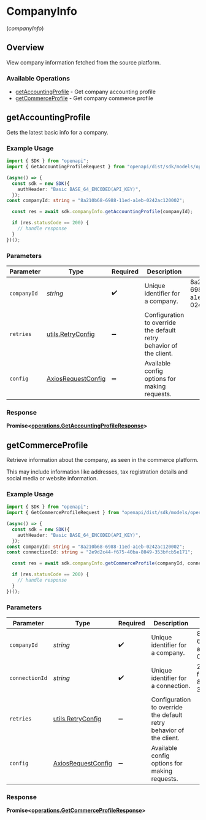# CompanyInfo
(*companyInfo*)

## Overview

View company information fetched from the source platform.

### Available Operations

* [getAccountingProfile](#getaccountingprofile) - Get company accounting profile
* [getCommerceProfile](#getcommerceprofile) - Get company commerce profile

## getAccountingProfile

Gets the latest basic info for a company.

### Example Usage

```typescript
import { SDK } from "openapi";
import { GetAccountingProfileRequest } from "openapi/dist/sdk/models/operations";

(async() => {
  const sdk = new SDK({
    authHeader: "Basic BASE_64_ENCODED(API_KEY)",
  });
const companyId: string = "8a210b68-6988-11ed-a1eb-0242ac120002";

  const res = await sdk.companyInfo.getAccountingProfile(companyId);

  if (res.statusCode == 200) {
    // handle response
  }
})();
```

### Parameters

| Parameter                                                           | Type                                                                | Required                                                            | Description                                                         | Example                                                             |
| ------------------------------------------------------------------- | ------------------------------------------------------------------- | ------------------------------------------------------------------- | ------------------------------------------------------------------- | ------------------------------------------------------------------- |
| `companyId`                                                         | *string*                                                            | :heavy_check_mark:                                                  | Unique identifier for a company.                                    | 8a210b68-6988-11ed-a1eb-0242ac120002                                |
| `retries`                                                           | [utils.RetryConfig](../../models/utils/retryconfig.md)              | :heavy_minus_sign:                                                  | Configuration to override the default retry behavior of the client. |                                                                     |
| `config`                                                            | [AxiosRequestConfig](https://axios-http.com/docs/req_config)        | :heavy_minus_sign:                                                  | Available config options for making requests.                       |                                                                     |


### Response

**Promise<[operations.GetAccountingProfileResponse](../../models/operations/getaccountingprofileresponse.md)>**


## getCommerceProfile

Retrieve information about the company, as seen in the commerce platform.

This may include information like addresses, tax registration details and social media or website information.

### Example Usage

```typescript
import { SDK } from "openapi";
import { GetCommerceProfileRequest } from "openapi/dist/sdk/models/operations";

(async() => {
  const sdk = new SDK({
    authHeader: "Basic BASE_64_ENCODED(API_KEY)",
  });
const companyId: string = "8a210b68-6988-11ed-a1eb-0242ac120002";
const connectionId: string = "2e9d2c44-f675-40ba-8049-353bfcb5e171";

  const res = await sdk.companyInfo.getCommerceProfile(companyId, connectionId);

  if (res.statusCode == 200) {
    // handle response
  }
})();
```

### Parameters

| Parameter                                                           | Type                                                                | Required                                                            | Description                                                         | Example                                                             |
| ------------------------------------------------------------------- | ------------------------------------------------------------------- | ------------------------------------------------------------------- | ------------------------------------------------------------------- | ------------------------------------------------------------------- |
| `companyId`                                                         | *string*                                                            | :heavy_check_mark:                                                  | Unique identifier for a company.                                    | 8a210b68-6988-11ed-a1eb-0242ac120002                                |
| `connectionId`                                                      | *string*                                                            | :heavy_check_mark:                                                  | Unique identifier for a connection.                                 | 2e9d2c44-f675-40ba-8049-353bfcb5e171                                |
| `retries`                                                           | [utils.RetryConfig](../../models/utils/retryconfig.md)              | :heavy_minus_sign:                                                  | Configuration to override the default retry behavior of the client. |                                                                     |
| `config`                                                            | [AxiosRequestConfig](https://axios-http.com/docs/req_config)        | :heavy_minus_sign:                                                  | Available config options for making requests.                       |                                                                     |


### Response

**Promise<[operations.GetCommerceProfileResponse](../../models/operations/getcommerceprofileresponse.md)>**

